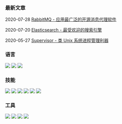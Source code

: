 ### 最新文章

2020-07-28 [RabbitMQ - 应用最广泛的开源消息代理软件](https://github.com/dolphin836/Blog/issues/23)

2020-07-20 [Elasticsearch - 最受欢迎的搜索引擎](https://github.com/dolphin836/Blog/issues/21)

2020-05-27 [Supervisor - 类 Unix 系统进程管理利器](https://github.com/dolphin836/Blog/issues/20)

### 语言
![](https://img.shields.io/badge/PHP-60%20month-orange?style=flat-square&logo=mysql&logoColor=white) ![](https://img.shields.io/badge/Java-24%20month-orange?style=flat-square&logo=Java&logoColor=white) ![](https://img.shields.io/badge/JavaScript-36%20month-orange?style=flat-square&logo=JavaScript&logoColor=white)

### 技能
![](https://img.shields.io/badge/MySQL-60%20month-brightgreen?style=flat-square&logo=mysql&logoColor=white) ![](https://img.shields.io/badge/Redis-60%20month-brightgreen?style=flat-square&logo=redis&logoColor=white) ![](https://img.shields.io/badge/RabbitMQ-36%20month-brightgreen?style=flat-square&logo=RabbitMQ&logoColor=white) ![](https://img.shields.io/badge/Elasticsearch-24%20month-brightgreen?style=flat-square&logo=Elasticsearch&logoColor=white) ![](https://img.shields.io/badge/MongoDB-24%20month-brightgreen?style=flat-square&logo=MongoDB&logoColor=white) ![](https://img.shields.io/badge/Spring-24%20month-brightgreen?style=flat-square&logo=Spring&logoColor=white)

### 工具
![](https://img.shields.io/badge/Linux-60%20month-blue?style=flat-square&logo=linux&logoColor=white) ![](https://img.shields.io/badge/Nginx-36%20month-blue?style=flat-square&logo=nginx&logoColor=white) ![](https://img.shields.io/badge/Git-60%20month-blue?style=flat-square&logo=git&logoColor=white) ![](https://img.shields.io/badge/GitLab-60%20month-blue?style=flat-square&logo=gitlab&logoColor=white)
